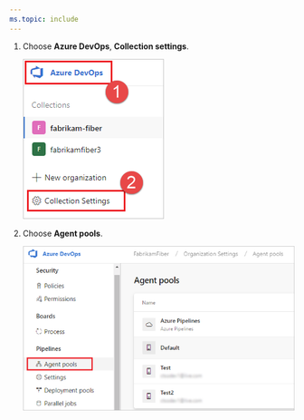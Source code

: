```yaml
---
ms.topic: include
---
```


1. Choose **Azure DevOps**, **Collection settings**.

   ![Organization settings](../../_img/agent-pools-tab/collection-settings-2019.png)

1. Choose **Agent pools**.

   ![Choose Manage pools](../../_img/agent-pools-tab/agent-pools-2019.png)
